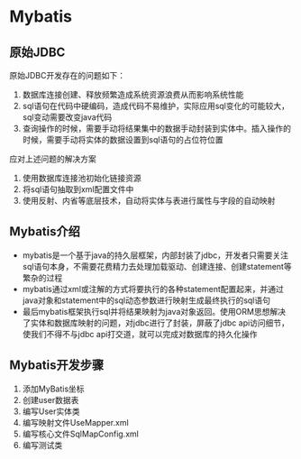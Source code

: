 # Mybatis



## 原始JDBC

原始JDBC开发存在的问题如下：

1. 数据库连接创建、释放频繁造成系统资源浪费从而影响系统性能
2. sql语句在代码中硬编码，造成代码不易维护，实际应用sql变化的可能较大，sql变动需要改变java代码
3. 查询操作的时候，需要手动将结果集中的数据手动封装到实体中。插入操作的时候，需要手动将实体的数据设置到sql语句的占位符位置

应对上述问题的解决方案

1. 使用数据库连接池初始化链接资源
2. 将sql语句抽取到xml配置文件中
3. 使用反射、内省等底层技术，自动将实体与表进行属性与字段的自动映射



## Mybatis介绍

- mybatis是一个基于java的持久层框架，内部封装了jdbc，开发者只需要关注sql语句本身，不需要花费精力去处理加载驱动、创建连接、创建statement等繁杂的过程
- mybatis通过xml或注解的方式将要执行的各种statement配置起来，并通过java对象和statement中的sql动态参数进行映射生成最终执行的sql语句
- 最后mybatis框架执行sql并将结果映射为java对象返回。使用ORM思想解决了实体和数据库映射的问题，对jdbc进行了封装，屏蔽了jdbc api访问细节，使我们不得不与jdbc api打交道，就可以完成对数据库的持久化操作



## Mybatis开发步骤

1. 添加MyBatis坐标
2. 创建user数据表
3. 编写User实体类
4. 编写映射文件UseMapper.xml
5. 编写核心文件SqlMapConfig.xml
6. 编写测试类